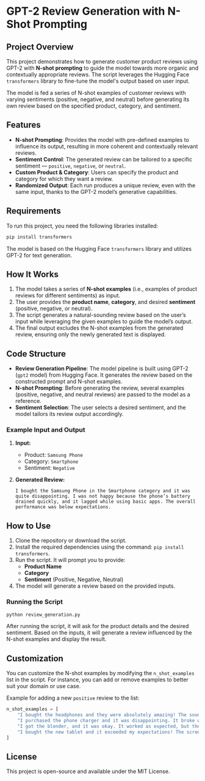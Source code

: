 # GPT-2 Review Generation with N-Shot Prompting

## Project Overview

This project demonstrates how to generate customer product reviews using GPT-2 with **N-shot prompting** to guide the model towards more organic and contextually appropriate reviews. The script leverages the Hugging Face `transformers` library to fine-tune the model's output based on user input.

The model is fed a series of N-shot examples of customer reviews with varying sentiments (positive, negative, and neutral) before generating its own review based on the specified product, category, and sentiment.

## Features

- **N-shot Prompting**: Provides the model with pre-defined examples to influence its output, resulting in more coherent and contextually relevant reviews.
- **Sentiment Control**: The generated review can be tailored to a specific sentiment — `positive`, `negative`, or `neutral`.
- **Custom Product & Category**: Users can specify the product and category for which they want a review.
- **Randomized Output**: Each run produces a unique review, even with the same input, thanks to the GPT-2 model’s generative capabilities.

## Requirements

To run this project, you need the following libraries installed:

```bash
pip install transformers
```

The model is based on the Hugging Face `transformers` library and utilizes GPT-2 for text generation.

## How It Works

1. The model takes a series of **N-shot examples** (i.e., examples of product reviews for different sentiments) as input.
2. The user provides the **product name**, **category**, and desired **sentiment** (positive, negative, or neutral).
3. The script generates a natural-sounding review based on the user’s input while leveraging the given examples to guide the model’s output.
4. The final output excludes the N-shot examples from the generated review, ensuring only the newly generated text is displayed.

## Code Structure

- **Review Generation Pipeline**: The model pipeline is built using GPT-2 (`gpt2` model) from Hugging Face. It generates the review based on the constructed prompt and N-shot examples.
- **N-shot Prompting**: Before generating the review, several examples (positive, negative, and neutral reviews) are passed to the model as a reference.
- **Sentiment Selection**: The user selects a desired sentiment, and the model tailors its review output accordingly.

### Example Input and Output

1. **Input:**
   - Product: `Samsung Phone`
   - Category: `Smartphone`
   - Sentiment: `Negative`
   
2. **Generated Review:**
   ```
   I bought the Samsung Phone in the Smartphone category and it was quite disappointing. I was not happy because the phone’s battery drained quickly, and it lagged while using basic apps. The overall performance was below expectations.
   ```

## How to Use

1. Clone the repository or download the script.
2. Install the required dependencies using the command: `pip install transformers`.
3. Run the script. It will prompt you to provide:
   - **Product Name**
   - **Category**
   - **Sentiment** (Positive, Negative, Neutral)
4. The model will generate a review based on the provided inputs.

### Running the Script

```bash
python review_generation.py
```

After running the script, it will ask for the product details and the desired sentiment. Based on the inputs, it will generate a review influenced by the N-shot examples and display the result.

## Customization

You can customize the N-shot examples by modifying the `n_shot_examples` list in the script. For instance, you can add or remove examples to better suit your domain or use case.

Example for adding a new `positive` review to the list:

```python
n_shot_examples = [
    "I bought the headphones and they were absolutely amazing! The sound quality was crystal clear and the comfort was top-notch. I would highly recommend them to anyone. (Positive)",
    "I purchased the phone charger and it was disappointing. It broke within a week and didn’t work well at all. I wouldn’t recommend this to others. (Negative)",
    "I got the blender, and it was okay. It worked as expected, but there was nothing special about it. It does the job, but I don’t feel strongly either way. (Neutral)",
    "I bought the new tablet and it exceeded my expectations! The screen resolution is stunning and the performance is flawless. (Positive)"  # New example added
]
```

## License

This project is open-source and available under the MIT License.
